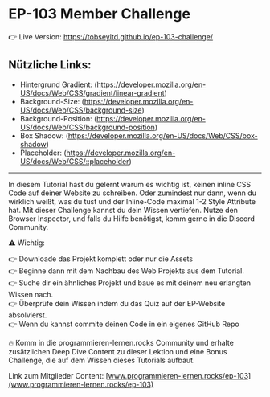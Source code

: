 # EP-103 Member Challenge

👉 Live Version: https://tobseyltd.github.io/ep-103-challenge/
<br />
## Nützliche Links:

-   Hintergrund Gradient:
    (https://developer.mozilla.org/en-US/docs/Web/CSS/gradient/linear-gradient)
-   Background-Size: (https://developer.mozilla.org/en-US/docs/Web/CSS/background-size)
-   Background-Position: (https://developer.mozilla.org/en-US/docs/Web/CSS/background-position)
-   Box Shadow: (https://developer.mozilla.org/en-US/docs/Web/CSS/box-shadow)
-   Placeholder: (https://developer.mozilla.org/en-US/docs/Web/CSS/::placeholder)

---

In diesem Tutorial hast du gelernt warum es wichtig ist, keinen inline CSS Code auf deiner Website
zu schreiben. Oder zumindest nur dann, wenn du wirklich weißt, was du tust und der Inline-Code
maximal 1-2 Style Attribute hat. Mit dieser Challenge kannst du dein Wissen vertiefen. Nutze den
Browser Inspector, und falls du Hilfe benötigst, komm gerne in die Discord Community.

⚠️ Wichtig:

👉 Downloade das Projekt komplett oder nur die Assets<br /> 👉 Beginne dann mit dem Nachbau des Web
Projekts aus dem Tutorial.<br /> 👉 Suche dir ein ähnliches Projekt und baue es mit deinem neu
erlangten Wissen nach.<br /> 👉 Überprüfe dein Wissen indem du das Quiz auf der EP-Website
absolvierst.<br /> 👉 Wenn du kannst commite deinen Code in ein eigenes GitHub Repo<br />

🔥 Komm in die programmieren-lernen.rocks Community und erhalte zusätzlichen Deep Dive Content zu
dieser Lektion und eine Bonus Challenge, die auf dem Wissen dieses Tutorials aufbaut.

Link zum Mitglieder Content:
[www.programmieren-lernen.rocks/ep-103](www.programmieren-lernen.rocks/ep-103)

